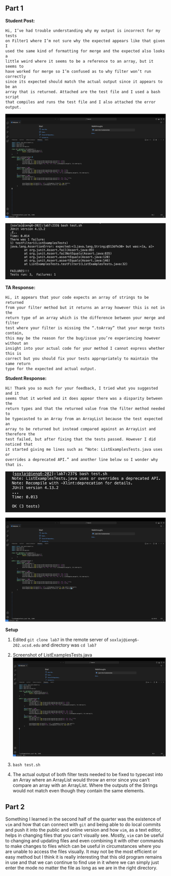 ## Part 1

**Student Post:**

```
Hi, I’ve had trouble understanding why my output is incorrect for my tests
on Filter1 where I’m not sure why the expected appears like that given I
used the same kind of formatting for merge and the expected also looks a
little weird where it seems to be a reference to an array, but it seems to
have worked for merge so I’m confused as to why filter won’t run correctly
since its expected should match the actual output since it appears to be an
array that is returned. Attached are the test file and I used a bash script
that compiles and runs the test file and I also attached the error output.
```
![Step4](screenshotLab5pt1.jpeg)

![Step4](screenshotLab5pt2.jpeg)

**TA Response:**
```
Hi, it appears that your code expects an array of strings to be returned
from your filter method but it returns an array however this is not in the
return type of an array which is the difference between your merge and filter
test where your filter is missing the “.toArray” that your merge tests contain,
this may be the reason for the bug/issue you’re experiencing however without an
insight into your actual code for your method I cannot express whether this is
correct but you should fix your tests appropriately to maintain the same return
type for the expected and actual output.
```

**Student Response:**
```
Hi! Thank you so much for your feedback, I tried what you suggested and it
seems that it worked and it does appear there was a disparity between the
return types and that the returned value from the filter method needed to
be typecasted to an Array from an ArrayList because the test expected an
array to be returned but instead compared against an ArrayList and therefore the
test failed, but after fixing that the tests passed. However I did noticed that
it started giving me lines such as “Note: ListExamplesTests.java uses or
overrides a deprecated API.” and another line below so I wonder why that is.
```
![Step4](screenshotLab5FixPt1.jpeg)

![Step4](screenshotLab5FixPt2.jpeg)

**Setup**


1) Edited `git clone lab7` in the remote server of `soxlaj@ieng6-202.ucsd.edu` and directory was 
`cd lab7`

2) Screenshot of ListExamplesTests.java
![Step4](screenshotLab5pt1.jpeg)

3) `bash test.sh`

4) The actual output of both filter tests needed to be fixed to typecast into an Array where an ArrayList would throw an error since you can’t compare an array with an ArrayList. Where the outputs of the Strings would not match even though they contain the same elements. 


## Part 2
Something I learned in the second half of the quarter was the existence of `vim` and how that can connect with `git` and being able to do local commits and push it into the public and online version and how `vim`, as a text editor, helps in changing files that you can’t visually see. Mostly, `vim` can be useful to changing and updating files and even combining it with other commands to make changes to files which can be useful in circumstances where you are unable to access the files visually. It may not be the most efficient or easy method but I think it is really interesting that this old program remains in use and that we can continue to find use in it where we can simply just enter the mode no matter the file as long as we are in the right directory. 
